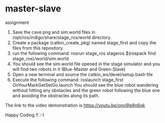# master-slave
assignment

1. Save the cave.png and sim.world files in /opt/ros/indigo/share/stage_ros/world directory.
2. Create a package (catkin_create_pkg) named stage_first and copy the files from this repository.
3. run the following command:
   rosrun stage_ros stageros $(rospack find stage_ros)/world/sim.world
4. You should see the sim.world file opened in the stage simulator and you will find two robots in it (Blue-Master and Green-Slave)
5. Open a new terminal and source the catkin_ws/devel/setup.bash file
6. Execute the following command:
   roslaunch stage_first OnYourMarkGetSetGo.launch
   You should see the blue robot wandering without hitting any obstacles and the green robot following the blue one     and avoiding the obstracles along its path.
   
The link to the video demonstration is https://youtu.be/ono9Ie8n6ok

Happy Coding !! :-)

